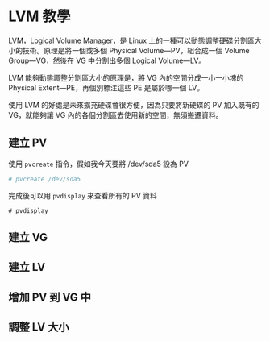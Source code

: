 # LVM 教學

LVM，Logical Volume Manager，是 Linux 上的一種可以動態調整硬碟分割區大小的技術。原理是將一個或多個 Physical Volume—PV，組合成一個 Volume Group—VG，然後在 VG 中分割出多個 Logical Volume—LV。

LVM 能夠動態調整分割區大小的原理是，將 VG 內的空間分成一小一小塊的 Physical Extent—PE，再個別標注這些 PE 是屬於哪一個 LV。

使用 LVM 的好處是未來擴充硬碟會很方便，因為只要將新硬碟的 PV 加入既有的 VG，就能夠讓 VG 內的各個分割區去使用新的空間，無須搬遷資料。

## 建立 PV

使用 `pvcreate` 指令，假如我今天要將 /dev/sda5 設為 PV

``` sh
# pvcreate /dev/sda5
```

完成後可以用 `pvdisplay` 來查看所有的 PV 資料

``` shell
# pvdisplay
```

## 建立 VG

## 建立 LV

## 增加 PV 到 VG 中

## 調整 LV 大小

